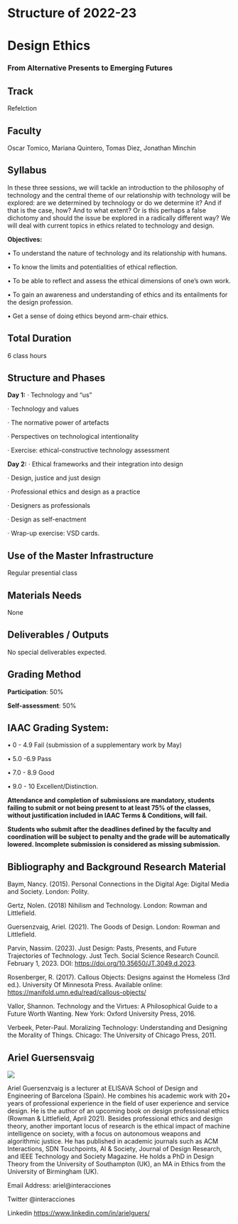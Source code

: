 Structure of 2022-23
========

# Design Ethics
### From Alternative Presents to Emerging Futures

## Track
Refelction

## Faculty
Oscar Tomico, Mariana Quintero, Tomas Diez, Jonathan Minchin

## Syllabus

In these three sessions, we will tackle an introduction to the philosophy of technology and the central theme of our relationship with technology will be explored: are we determined by technology or do we determine it? And if that is the case, how? And to what extent? Or is this perhaps a false dichotomy and should the issue be explored in a radically different way? We will deal with current topics in ethics related to technology and design.

​​**Objectives:**

•	To understand the nature of technology and its relationship with humans.

•	To know the limits and potentialities of ethical reflection.

•	To be able to reflect and assess the ethical dimensions of one’s own work.

•	To gain an awareness and understanding of ethics and its entailments for the design profession.

•	Get a sense of doing ethics beyond arm-chair ethics.


## Total Duration
6 class hours

## Structure and Phases

**Day 1:**
·   	Technology and “us”

·   	Technology and values

·   	The normative power of artefacts

·   	Perspectives on technological intentionality

·   	Exercise: ethical-constructive technology assessment

**Day 2:**
·     Ethical frameworks and their integration into design

·    	Design, justice and just design

·     Professional ethics and design as a practice

·   	Designers as professionals

·   	Design as self-enactment

·   	Wrap-up exercise: VSD cards.


## Use of the Master Infrastructure
Regular presential class

## Materials Needs
None

## Deliverables / Outputs
No special deliverables expected.

## Grading Method

**Participation**: 50%

**Self-assessment**: 50%

## IAAC Grading System:

• 0 - 4.9 Fail (submission of a supplementary work by May)

• 5.0 -6.9 Pass

• 7.0 - 8.9 Good

• 9.0 - 10 Excellent/Distinction.

**Attendance and completion of submissions are mandatory, students failing to submit or not being present to at least 75% of the classes, without justification included in IAAC Terms & Conditions, will fail.**

**Students who submit after the deadlines defined by the faculty and coordination will be subject to penalty and the grade will be automatically lowered. Incomplete submission is considered as missing submission.**

## Bibliography and Background Research Material

Baym, Nancy. (2015). Personal Connections in the Digital Age: Digital Media and Society. London: Polity.

Gertz, Nolen. (2018) Nihilism and Technology. London: Rowman and Littlefield.

Guersenzvaig, Ariel. (2021). The Goods of Design. London: Rowman and Littlefield.

Parvin, Nassim. (2023). Just Design: Pasts, Presents, and Future Trajectories of Technology. Just Tech. Social Science Research Council. February 1, 2023. DOI: https://doi.org/10.35650/JT.3049.d.2023.

Rosenberger, R. (2017). Callous Objects: Designs against the Homeless (3rd ed.). University Of Minnesota Press. Available online: https://manifold.umn.edu/read/callous-objects/

Vallor, Shannon. Technology and the Virtues: A Philosophical Guide to a Future Worth Wanting. New York: Oxford University Press, 2016.

Verbeek, Peter-Paul. Moralizing Technology: Understanding and Designing the Morality of Things. Chicago: The University of Chicago Press, 2011.

## Ariel Guersensvaig

![](../../../../assets/images/faculty_photos/ariel_guersensvaig.jpg)

Ariel Guersenzvaig is a lecturer at ELISAVA School of Design and Engineering of Barcelona (Spain). He combines his academic work with 20+ years of professional experience in the field of user experience and service design. He is the author of an upcoming book on design professional ethics (Rowman & Littlefield, April 2021). Besides professional ethics and design theory, another important locus of research is the ethical impact of machine intelligence on society, with a focus on autonomous weapons and algorithmic justice. He has published in academic journals such as ACM Interactions, SDN Touchpoints, AI & Society, Journal of Design Research, and IEEE Technology and Society Magazine. He holds a PhD in Design Theory from the University of Southampton (UK), an MA in Ethics from the University of Birmingham (UK).

Email Address: ariel@interacciones

Twitter @interacciones

Linkedin https://www.linkedin.com/in/arielguers/
